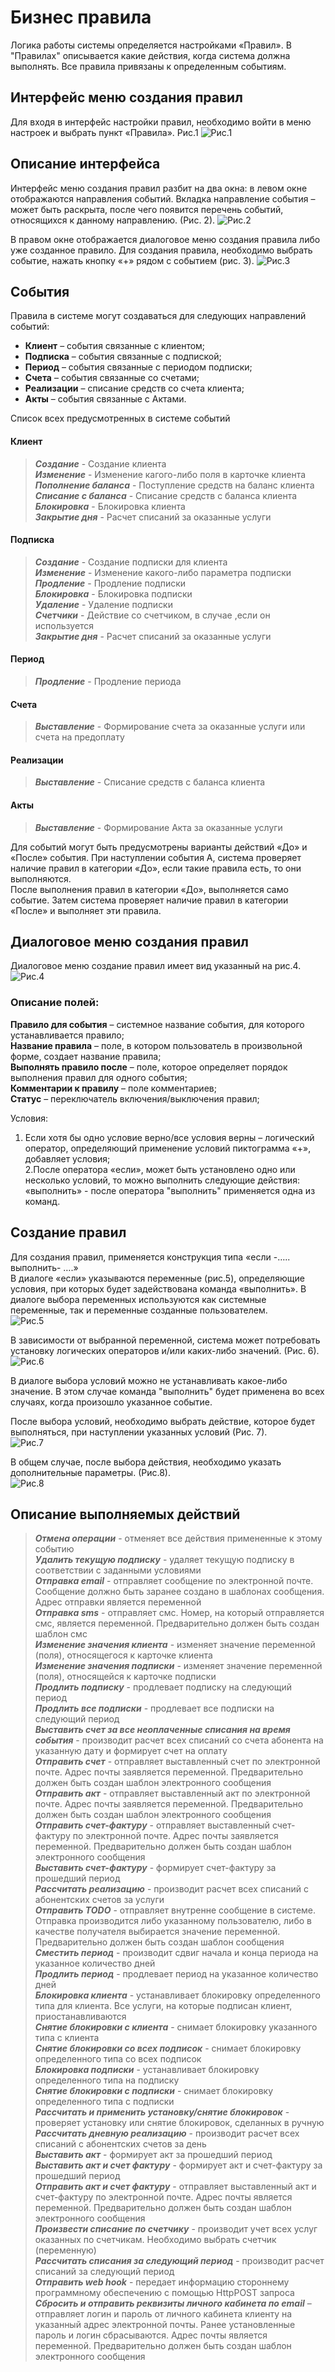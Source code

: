# Бизнес правила

Логика работы системы определяется настройками «Правил». В "Правилах" описывается какие действия, когда система должна выполнять. Все правила привязаны к определенным событиям.
## Интерфейс меню создания правил

Для входя в интерфейс настройки правил, необходимо войти в меню настроек и выбрать пункт «Правила». Рис.1 
![Рис.1](rules_pic1.png)

## Описание интерфейса

Интерфейс меню создания правил разбит на два окна: 
в левом окне отображаются направления событий. Вкладка направление события – может быть раскрыта, после чего появится перечень событий, относящихся к данному направлению. (Рис. 2). 
![Рис.2](rules_pic2.png)

В правом окне отображается диалоговое меню создания правила либо уже созданное правило. Для создания правила, необходимо выбрать событие, нажать кнопку «+» рядом с событием (рис. 3).
![Рис.3](rules_pic3.png)

## События

Правила в системе могут создаваться для следующих направлений событий:

* **Клиент** – события связанные с клиентом;
* **Подписка** – события связанные с подпиской;
* **Период** – события связанные с периодом подписки;
* **Счета** – события связанные со счетами;
* **Реализации** – списание средств со счета клиента;
* **Акты** – события связанные с Актами.


Список всех предусмотренных в системе событий  

#### Клиент
  
> ***Создание*** - Создание клиента  
> ***Изменение*** - Изменение кагого-либо поля в карточке клиента  
> ***Пополнение баланса*** - Поступление средств на баланс клиента  
> ***Списание с баланса*** - Списание средств с баланса клиента  
> ***Блокировка*** - Блокировка клиента  
> ***Закрытие дня*** - Расчет списаний за оказанные услуги  

#### Подписка

> ***Создание*** - Создание подписки для клиента  
> ***Изменение*** - Изменение какого-либо параметра подписки  
> ***Продление*** - Продление подписки  
> ***Блокировка*** - Блокировка подписки  
> ***Удаление*** - Удаление подписки  
> ***Счетчики*** - Действие со счетчиком, в случае ,если он используется  
> ***Закрытие дня*** - Расчет списаний за оказанные услуги

#### Период

> ***Продление*** - Продление периода

#### Счета

> ***Выставление*** - Формирование счета за оказанные услуги или счета на предоплату

#### Реализации

> ***Выставление*** - Списание средств с баланса клиента

#### Акты

> ***Выставление*** - Формирование Акта за оказанные услуги

Для событий могут быть предусмотрены варианты действий «До» и «После» события.
При наступлении события А, система проверяет наличие правил в категории «До», если такие правила есть, то они выполняются.  
После выполнения правил в категории «До», выполняется само событие. Затем система проверяет наличие правил в категории «После» и выполняет эти правила.

## Диалоговое меню создания правил

Диалоговое меню создание правил имеет вид указанный на рис.4.
![Рис.4](rules_pic4.png)

### Описание полей:

**Правило для события** – системное название события, для которого устанавливается правило;  
**Название правила** – поле, в котором пользователь в произвольной форме, создает название правила;  
**Выполнять правило после** – поле, которое определяет порядок выполнения правил для одного события;  
**Комментарии к правилу** – поле комментариев;  
**Статус** –  переключатель включения/выключения правил;  


Условия:  
1. Если хотя бы одно условие верно/все условия верны – логический оператор, определяющий применение условий  пиктограмма «+», добавляет условия;  
2.После оператора «если», может быть установлено одно или несколько условий, то можно выполнить следующие действия:  
«выполнить» - после оператора "выполнить" применяется одна из команд. 


## Создание правил

Для создания правил, применяется конструкция типа «если -….. выполнить- ….»  
В диалоге «если» указываются переменные (рис.5), определяющие условия, при которых будет задействована команда «выполнить». В диалоге выбора переменных используются как системные переменные, так и переменные созданные пользователем.   
![Рис.5](rules_pic5.png)  

В зависимости от выбранной переменной, система может потребовать установку логических операторов и/или каких-либо значений. (Рис. 6).  
![Рис.6](rules_pic6.png)  

В диалоге выбора условий можно не устанавливать какое-либо значение. В этом случае команда "выполнить" будет применена во всех случаях, когда произошло указанное событие.  

После выбора условий, необходимо выбрать действие, которое будет выполняться, при наступлении указанных условий (Рис. 7).  
![Рис.7](rules_pic7.png)

В общем случае, после выбора действия, необходимо указать дополнительные параметры. (Рис.8).  
![Рис.8](rules_pic8.png)   


## Описание выполняемых действий

> ***Отмена операции*** - отменяет все действия примененные к этому событию  
> ***Удалить текущую подписку*** - удаляет текущую подписку в соответствии с заданными условиями  
> ***Отправка email*** - отправляет сообщение по электронной почте. Сообщение должно быть заранее создано в шаблонах сообщения. Адрес отправки является переменной  
> ***Отправка sms*** - отправляет смс. Номер, на который отправляется смс, является переменной. Предварительно должен быть создан шаблон смс  
> ***Изменение значения клиента*** - изменяет значение переменной (поля), относящегося к карточке клиента  
> ***Изменение значения подписки*** - изменяет значение переменной (поля), относящейся к карточке подписки  
> ***Продлить подписку*** - продлевает подписку на следующий период  
> ***Продлить все подписки*** - продлевает все подписки на следующий период  
> ***Выставить счет за все неоплаченные списания на время события*** - производит расчет всех списаний со счета абонента на указанную дату и формирует счет на оплату  
> ***Отправить счет*** - отправляет выставленный счет по электронной почте. Адрес почты заявляется переменной. Предварительно должен быть создан шаблон электронного сообщения  
> ***Отправить акт*** - отправляет выставленный акт по электронной почте. Адрес почты заявляется переменной. Предварительно должен быть создан шаблон электронного сообщения  
> ***Отправить счет-фактуру*** - отправляет выставленный счет-фактуру по электронной почте. Адрес почты заявляется переменной. Предварительно должен быть создан шаблон электронного сообщения  
> ***Выставить счет-фактуру*** - формирует счет-фактуру за прошедший период  
> ***Рассчитать реализацию*** - производит расчет всех списаний с абонентских счетов за услуги  
> ***Отправить TODO*** - отправляет внутренне сообщение в системе. Отправка производится либо указанному пользователю, либо в качестве получателя выбирается значение переменной. Предварительно должен быть создан шаблон сообщения  
> ***Сместить период*** - производит сдвиг начала и конца периода на указанное количество дней  
> ***Продлить период*** - продлевает период на указанное количество дней  
> ***Блокировка клиента*** - устанавливает блокировку определенного типа для клиента. Все услуги, на которые подписан клиент, приостанавливаются  
> ***Снятие блокировки с клиента*** - снимает блокировку указанного типа с клиента  
> ***Снятие блокировки со всех подписок*** - снимает блокировку определенного типа со всех подписок  
> ***Блокировка подписки*** - устанавливает блокировку определенного типа на подписку  
> ***Снятие блокировки с подписки*** - снимает блокировку определенного типа с подписки  
> ***Рассчитать и применить установку/снятие блокировок*** - проверяет установку или снятие блокировок, сделанных в ручную  
> ***Рассчитать дневную реализацию*** - производит расчет всех списаний с абонентских счетов за день  
> ***Выставить акт*** - формирует акт за прошедший период  
> ***Выставить акт и счет фактуру*** - формирует акт и счет-фактуру за прошедший период  
> ***Отправить акт и счет фактуру*** - отправляет выставленный акт и счет-фактуру по электронной почте. Адрес почты является переменной. Предварительно должен быть создан шаблон электронного сообщения  
> ***Произвести списание по счетчику*** - производит учет всех услуг оказанных по счетчикам. Необходимо выбрать счетчик (переменную)  
> ***Рассчитать списания за следующий период*** - производит расчет списаний за следующий период  
> ***Отправить web hook*** - передает информацию стороннему программному обеспечению с помощью HttpPOST запроса  
> ***Сбросить и отправить реквизиты личного кабинета по email*** – отправляет логин и пароль от личного кабинета клиенту на указанный адрес электронной почты. Ранее установленные пароль и логин сбрасываются. Адрес почты является переменной. Предварительно должен быть создан шаблон электронного сообщения





 
